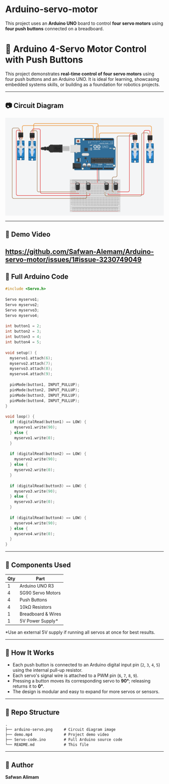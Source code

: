 # Arduino-servo-motor
This project uses an **Arduino UNO** board to control **four servo motors** using **four push buttons** connected on a breadboard.

# 🤖 Arduino 4-Servo Motor Control with Push Buttons

This project demonstrates **real-time control of four servo motors** using four push buttons and an Arduino UNO. It is ideal for learning, showcasing embedded systems skills, or building as a foundation for robotics projects.

---

## 📷 Circuit Diagram

![Circuit Diagram](showcase/arduino-servo.png)

---

## 🎥 Demo Video

https://github.com/Safwan-Alemam/Arduino-servo-motor/issues/1#issue-3230749049
---

## 💾 Full Arduino Code

```cpp
#include <Servo.h>

Servo myservo1;
Servo myservo2;
Servo myservo3;
Servo myservo4;

int button1 = 2;
int button2 = 3;
int button3 = 4;
int button4 = 5;

void setup() {
  myservo1.attach(6);
  myservo2.attach(7);
  myservo3.attach(8);
  myservo4.attach(9);

  pinMode(button1, INPUT_PULLUP);
  pinMode(button2, INPUT_PULLUP);
  pinMode(button3, INPUT_PULLUP);
  pinMode(button4, INPUT_PULLUP);
}

void loop() {
  if (digitalRead(button1) == LOW) {
    myservo1.write(90);
  } else {
    myservo1.write(0);
  }

  if (digitalRead(button2) == LOW) {
    myservo2.write(90);
  } else {
    myservo2.write(0);
  }

  if (digitalRead(button3) == LOW) {
    myservo3.write(90);
  } else {
    myservo3.write(0);
  }

  if (digitalRead(button4) == LOW) {
    myservo4.write(90);
  } else {
    myservo4.write(0);
  }
}
```

---

## 🧰 Components Used

| Qty | Part                 |
|-----|----------------------|
| 1   | Arduino UNO R3       |
| 4   | SG90 Servo Motors    |
| 4   | Push Buttons         |
| 4   | 10kΩ Resistors       |
| 1   | Breadboard & Wires   |
| 1   | 5V Power Supply*     |

*Use an external 5V supply if running all servos at once for best results.

---

## 🚀 How It Works

- Each push button is connected to an Arduino digital input pin (`2`, `3`, `4`, `5`) using the internal pull-up resistor.
- Each servo's signal wire is attached to a PWM pin (`6`, `7`, `8`, `9`).
- Pressing a button moves its corresponding servo to **90°**; releasing returns it to **0°**.
- The design is modular and easy to expand for more servos or sensors.

---

## 📁 Repo Structure

```
.
├── arduino-servo.png     # Circuit diagram image
├── demo.mp4              # Project demo video
├── Servo-code.ino        # Full Arduino source code
└── README.md             # This file
```
---

## 👤 Author

**Safwan Alimam**  
